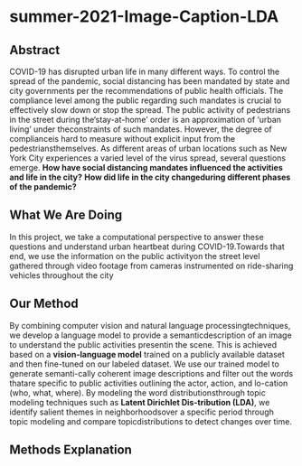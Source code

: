# summer-2021-Image-Caption-LDA

## Abstract 
COVID-19 has disrupted urban life in many different ways. To control the spread of the pandemic, social distancing has been mandated by state and city governments per the recommendations of public health officials. The compliance level among the public regarding such mandates is crucial to effectively slow down or stop the spread. The public activity of pedestrians in the street during the‘stay-at-home’ order is an approximation of ‘urban living’ under theconstraints of such mandates. However, the degree of complianceis hard to measure without explicit input from the pedestriansthemselves. As different areas of urban locations such as New York City experiences a varied level of the virus spread, several questions emerge.
**How have social distancing mandates influenced the activities and life in the city?**
**How did life in the city changeduring different phases of the pandemic?**

## What We Are Doing
In this project, we take a computational perspective to answer these questions and understand urban heartbeat during COVID-19.Towards that end, we use the information on the public activityon the street level gathered through video footage from cameras instrumented on ride-sharing vehicles throughout the city

## Our Method 
By combining computer vision and natural language processingtechniques, we develop a language model to provide a semanticdescription of an image to understand the public activities presentin the scene. This is achieved based on a **vision-language model** trained on a publicly available dataset and then fine-tuned on our labeled dataset. We use our trained model to generate semanti-cally coherent image descriptions and filter out the words thatare specific to public activities outlining the actor, action, and lo-cation (who, what, where). By modeling the word distributionsthrough topic modeling techniques such as **Latent Dirichlet Dis-tribution (LDA)**, we identify salient themes in neighborhoodsover a specific period through topic modeling and compare topicdistributions to detect changes over time. 

## Methods Explanation
